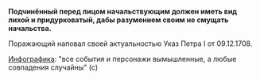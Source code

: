 **Подчинённый перед лицом начальствующим должен иметь вид лихой и придурковатый, дабы разумением своим не смущать начальства.**

Поражающий наповал своей актуальностью Указ Петра I от 09.12.1708. 

[Инфографика][0]: "все события и персонажи вымышленные, а любые совпадения случайны" (с)

[0]: http://s-mahat.ru/pict/050_20.jpg